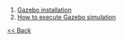 1. [Gazebo installation](OP3-Gazebo-installation.md)
2. [How to execute Gazebo simulation](OP3-How-to-execute-Gazebo-simulation.md)


[&lt;&lt; Back](OP3_User's_Guide.md)

[Gazebo installation]:https://github.com/ROBOTIS-GIT/ROBOTIS-Documents/wiki/OP3-Gazebo-installation
[How to execute Gazebo simulation]:https://github.com/ROBOTIS-GIT/ROBOTIS-Documents/wiki/OP3-How-to-execute-Gazebo-simulation
